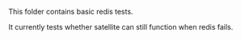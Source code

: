 This folder contains basic redis tests.

It currently tests whether satellite can still function when redis fails.
